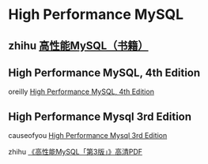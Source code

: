 # High Performance MySQL



## zhihu [高性能MySQL（书籍）](https://www.zhihu.com/topic/20119379/top-answers)



## High Performance MySQL, 4th Edition

oreilly [High Performance MySQL, 4th Edition](https://www.oreilly.com/library/view/high-performance-mysql/9781492080503/)



## High Performance Mysql 3rd Edition

causeofyou [High Performance Mysql 3rd Edition](https://causeofyou.net/gets/book.php?id=IagfgRiKWd4C&item=High%20Performance%20MySQL)

zhihu [《高性能MySQL「第3版」》高清PDF](https://zhuanlan.zhihu.com/p/397641913)

